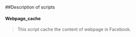 ##Description of scripts

#### Webpage_cache
> This script cache the content of webpage in Facebook.